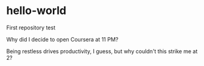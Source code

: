 # hello-world
First repository test

Why did I decide to open Coursera at 11 PM?

Being restless drives productivity, I guess, but why couldn't this strike me at 2?
